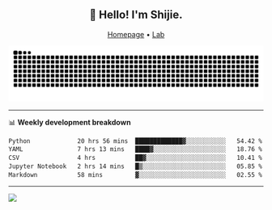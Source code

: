 <h2 align="center">👋 Hello! I'm Shijie.</h2>
<p align="center">
  <a href="https://xu-shi-jie.github.io"> Homepage</a> •
  <a href="https://onoda-lab.jp"> Lab </a>
</p>

![Snake animation](https://github.com/xu-shi-jie/xu-shi-jie/blob/output/github-snake.svg)


-------

📊 **Weekly development breakdown**
<!--START_SECTION:waka-->

```txt
Python             20 hrs 56 mins  █████████████▓░░░░░░░░░░░   54.42 %
YAML               7 hrs 13 mins   ████▓░░░░░░░░░░░░░░░░░░░░   18.76 %
CSV                4 hrs           ██▓░░░░░░░░░░░░░░░░░░░░░░   10.41 %
Jupyter Notebook   2 hrs 14 mins   █▒░░░░░░░░░░░░░░░░░░░░░░░   05.85 %
Markdown           58 mins         ▓░░░░░░░░░░░░░░░░░░░░░░░░   02.55 %
```

<!--END_SECTION:waka-->

-------
![](https://komarev.com/ghpvc/?username=xu-shi-jie&style=flat-square&color=blue) 
